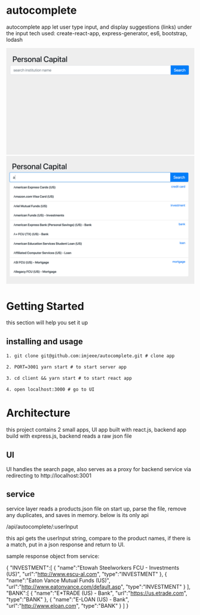 # autocomplete
autocomplete app let user type input, and display suggestions (links) under the input
tech used: create-react-app, express-generator, es6, bootstrap, lodash

![initial screen](https://github.com/imjeee/autocomplete/blob/master/screenshots/Screen%20Shot%202018-01-30%20at%208.49.15%20PM.png)
![screen with autocomplete suggestions](https://github.com/imjeee/autocomplete/blob/master/screenshots/Screen%20Shot%202018-01-30%20at%208.49.21%20PM.png)

# Getting Started
this section will help you set it up

## installing and usage

```
1. git clone git@github.com:imjeee/autocomplete.git # clone app
```
```
2. PORT=3001 yarn start # to start server app
```
```
3. cd client && yarn start # to start react app
```
```
4. open localhost:3000 # go to UI
```

# Architecture
this project contains 2 small apps, UI app built with react.js, backend app build with express.js, backend reads a raw json file

## UI
UI handles the search page, also serves as a proxy for backend service via redirecting to http://localhost:3001

## service
service layer reads a products.json file on start up, parse the file, remove any duplicates, and saves in memory. below is its only api

/api/autocomplete/:userInput

this api gets the userInput string, compare to the product names, if there is a match, put in a json response and return to UI.

sample response object from service:

{
   "INVESTMENT":[
      {
         "name":"Etowah Steelworkers FCU - Investments (US)",
         "url":"http://www.escu-al.com",
         "type":"INVESTMENT"
      },
      {
         "name":"Eaton Vance Mutual Funds (US)",
         "url":"http://www.eatonvance.com/default.asp",
         "type":"INVESTMENT"
      }
   ],
   "BANK":[
      {
         "name":"E*TRADE (US) - Bank",
         "url":"https://us.etrade.com",
         "type":"BANK"
      },
      {
         "name":"E-LOAN (US) - Bank",
         "url":"http://www.eloan.com",
         "type":"BANK"
      }
   ]
}
